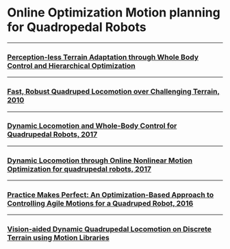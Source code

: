 # Online Optimization Motion planning for Quadropedal Robots

***

### [Perception-less Terrain Adaptation through Whole Body Control and Hierarchical Optimization](/Motion_Planning_Quadropedal/Online_Optimization/Perception-less%20Terrain%20Adaptation%20through%20Whole%20Body%20Control%20and%20Hierarchical%20Optimization.pdf)


 ***
### [Fast, Robust Quadruped Locomotion over Challenging Terrain, 2010](/Motion_Planning_Quadropedal/Online_Optimization/Fast_Robust_Quadruped_Locomotion_over_Challenging_Terrain.pdf)
***
 ### [Dynamic Locomotion and Whole-Body Control for Quadrupedal Robots, 2017](/Motion_Planning_Quadropedal/Online_Optimization/Dynamic_Locomotion_and_Whole-Body_Control_for_Quadrupedal_Robots.pdf)


***
### [Dynamic Locomotion through Online Nonlinear Motion Optimization for quadrupedal robots, 2017](/Motion_Planning_Quadropedal/Online_Optimization/Dynamic_Locomotion_through_Online_Nonlinear_Motion_Optimization_for_quadrupedal_robots.pdf)


***

### [Practice Makes Perfect: An Optimization-Based Approach to Controlling Agile Motions for a Quadruped Robot, 2016](/Motion_Planning_Quadropedal/Online_Optimization/Practice_Makes_Perfect_An_Optimization_Based_approach_to_controlling_agile_motios_for_quadroped_robots.pdf)

***

### [Vision-aided Dynamic Quadrupedal Locomotion on Discrete Terrain using Motion Libraries](/Motion_Planning_Quadropedal/Online_Optimization/Vision-aided%20Dynamic%20Quadrupedal%20Locomotion%20on%20Discrete%20Terrain%20using%20Motion%20Libraries.pdf)